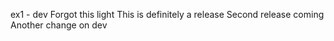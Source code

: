 ex1 - dev
Forgot this light
This is definitely a release
Second release coming
Another change on dev
